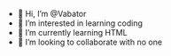 - 👋 Hi, I’m @Vabator
- 👀 I’m interested in learning coding
- 🌱 I’m currently learning HTML
- 💞️ I’m looking to collaborate with no one

<!---
Vabator/Vabator is a ✨ special ✨ repository because its `README.md` (this file) appears on your GitHub profile.
You can click the Preview link to take a look at your changes.
--->
